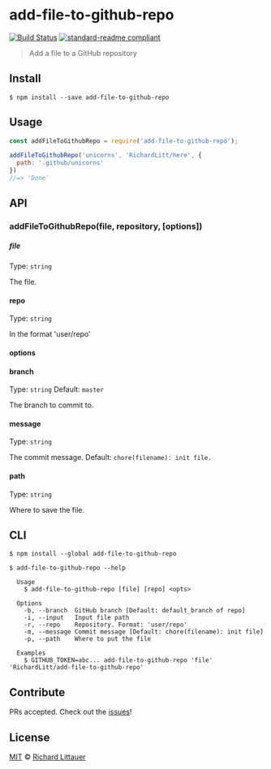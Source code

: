 # add-file-to-github-repo

[![Build Status](https://travis-ci.org/RichardLitt/add-file-to-github-repo.svg?branch=master)](https://travis-ci.org/RichardLitt/add-file-to-github-repo) [![standard-readme compliant](https://img.shields.io/badge/standard--readme-OK-green.svg?style=flat-square)](https://github.com/RichardLitt/standard-readme)

> Add a file to a GitHub repository

## Install

```
$ npm install --save add-file-to-github-repo
```

## Usage

```js
const addFileToGithubRepo = require('add-file-to-github-repo');

addFileToGithubRepo('unicorns', 'RichardLitt/here', {
  path: '.github/unicorns'
})
//=> 'Done'
```

## API

### addFileToGithubRepo(file, repository, [options])

##### file

Type: `string`

The file.

#### repo

Type: `string`

In the format 'user/repo'

#### options

#### branch

Type: `string`
Default: `master`

The branch to commit to.

#### message

Type: `string`

The commit message. Default: `chore(filename): init file.`

#### path

Type: `string`

Where to save the file.


## CLI

```
$ npm install --global add-file-to-github-repo
```

```
$ add-file-to-github-repo --help

  Usage
    $ add-file-to-github-repo [file] [repo] <opts>

  Options
    -b, --branch  GitHub branch [Default: default_branch of repo]
    -i, --input   Input file path
    -r, --repo    Repository. Format: 'user/repo'
    -m, --message Commit message [Default: chore(filename): init file]
    -p, --path    Where to put the file

  Examples
    $ GITHUB_TOKEN=abc... add-file-to-github-repo 'file' 'RichardLitt/add-file-to-github-repo'
```

## Contribute

PRs accepted. Check out the [issues](https://github.com/RichardLitt/add-file-to-github-repo/issues)!

## License

[MIT](LICENSE) © [Richard Littauer](https://burntfen.com)
